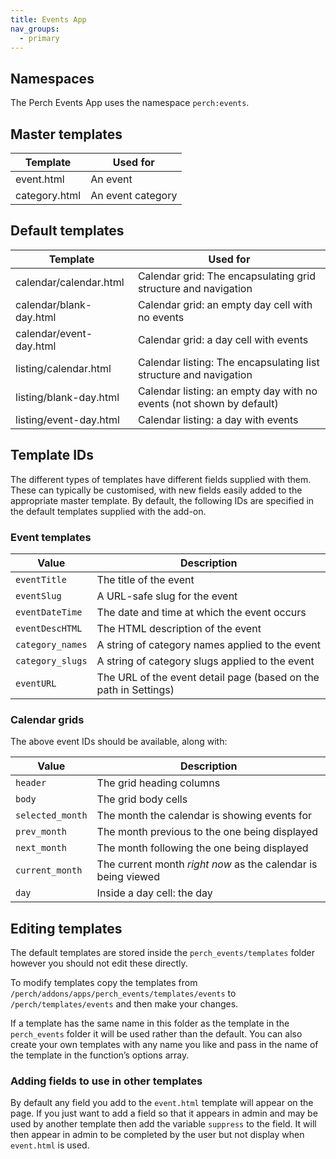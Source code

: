 ```yaml
---
title: Events App
nav_groups:
  - primary
---
```


## Namespaces

The Perch Events App uses the namespace `perch:events`.

## Master templates

| Template | Used for |
|-|-|
| event.html | An event |
| category.html | An event category |

## Default templates

| Template | Used for |
|-|-|
| calendar/calendar.html | Calendar grid: The encapsulating grid structure and navigation |
| calendar/blank-day.html | Calendar grid: an empty day cell with no events |
| calendar/event-day.html | Calendar grid: a day cell with events |
| listing/calendar.html | Calendar listing: The encapsulating list structure and navigation |
| listing/blank-day.html | Calendar listing: an empty day with no events (not shown by default) |
| listing/event-day.html | Calendar listing: a day with events |

## Template IDs

The different types of templates have different fields supplied with them. These can typically be customised, with new fields easily added to the appropriate master template. By default, the following IDs are specified in the default templates supplied with the add-on.

### Event templates

| Value | Description |
|-|-|
|`eventTitle`| The title of the event |
|`eventSlug`| A URL-safe slug for the event |
|`eventDateTime`| The date and time at which the event occurs |
|`eventDescHTML`| The HTML description of the event |
|`category_names`| A string of category names applied to the event |
|`category_slugs`| A string of category slugs applied to the event |
|`eventURL` | The URL of the event detail page (based on the path in Settings) |

### Calendar grids

The above event IDs should be available, along with:

| Value | Description |
|-|-|
|`header`| The grid heading columns |
|`body`| The grid body cells |
|`selected_month`| The month the calendar is showing events for |
|`prev_month`| The month previous to the one being displayed  |
|`next_month`| The month following the one being displayed |
|`current_month`| The current month _right now_ as the calendar is being viewed |
|`day`| Inside a day cell: the day |

## Editing templates

The default templates are stored inside the `perch_events/templates` folder however you should not edit these directly.

To modify templates copy the templates from `/perch/addons/apps/perch_events/templates/events` to `/perch/templates/events` and then make your changes.

If a template has the same name in this folder as the template in the `perch_events` folder it will be used rather than the default. You can also create your own templates with any name you like and pass in the name of the template in the function’s options array.

### Adding fields to use in other templates

By default any field you add to the `event.html` template will appear on the page. If you just want to add a field so that it appears in admin
and may be used by another template then add the variable `suppress` to the field. It will then appear in admin to be completed by the user but not display when `event.html` is used.
